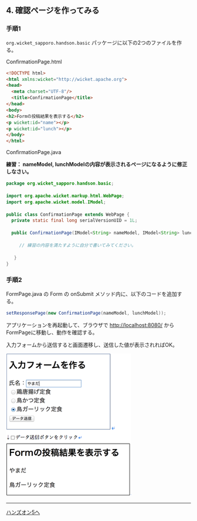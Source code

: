 ## 4. 確認ページを作ってみる

### 手順1

`org.wicket_sapporo.handson.basic` パッケージに以下の2つのファイルを作る。

ConfirmationPage.html

```html
<!DOCTYPE html>
<html xmlns:wicket="http://wicket.apache.org">
<head>
  <meta charset="UTF-8"/>
  <title>ConfirmationPage</title>
</head>
<body>
<h2>Formの投稿結果を表示する</h2>
<p wicket:id="name"></p>
<p wicket:id="lunch"></p>
</body>
</html>
```

ConfirmationPage.java

**練習： nameModel, lunchModelの内容が表示されるページになるように修正しなさい。**

```java
package org.wicket_sapporo.handson.basic;
 
import org.apache.wicket.markup.html.WebPage;
import org.apache.wicket.model.IModel;
 
public class ConfirmationPage extends WebPage {
  private static final long serialVersionUID = 1L;

  public ConfirmationPage(IModel<String> nameModel, IModel<String> lunchModel) {
 
     // 練習の内容を満たすように自分で書いてみてください。
 
   }
}
```

### 手順2

FormPage.java の Form の onSubmit メソッド内に、以下のコードを追加する。

```java
setResponsePage(new ConfirmationPage(nameModel, lunchModel));
```

アプリケーションを再起動して、ブラウザで [http://localhost:8080/](http://localhost:8080/)  からFormPageに移動し、動作を確認する。

入力フォームから送信すると画面遷移し、送信した値が表示されればOK。

![fig04](./fig04.png)

----

 [ハンズオン5へ](./HandsOn05.md) 
